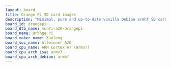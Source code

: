 ```yaml
---
layout: board
title: Orange Pi SD card images
description: "Minimal, pure and up-to-date vanilla Debian armhf SD card images for Orange Pi by Xunlong, SoC: Allwinner A20, CPU ISA: armv7"
board_id: orangepi
board_dtb_name: sun7i-a20-orangepi
board_name: Orange Pi
board_maker_name: Xunlong
board_soc_name: Allwinner A20
board_cpu_name: ARM Cortex A7 (armv7)
board_cpu_arch_isa: armv7
board_cpu_arch_debian: armhf
---
```

